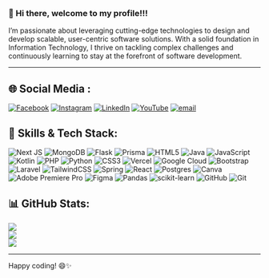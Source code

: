 <br clear="both">

### 👋 Hi there, welcome to my profile!!!

I’m passionate about leveraging cutting-edge technologies to design and develop scalable, user-centric software solutions. With a solid foundation in Information Technology, I thrive on tackling complex challenges and continuously learning to stay at the forefront of software development.

---


## 🌐 Social Media :

[![Facebook](https://img.shields.io/badge/Facebook-%231877F2.svg?logo=Facebook&logoColor=white)](https://facebook.com/idmmawon524) [![Instagram](https://img.shields.io/badge/Instagram-%23E4405F.svg?logo=Instagram&logoColor=white)](https://instagram.com/idhimasm) [![LinkedIn](https://img.shields.io/badge/LinkedIn-%230077B5.svg?logo=linkedin&logoColor=white)](https://linkedin.com/in/iddmm) [![YouTube](https://img.shields.io/badge/YouTube-%23FF0000.svg?logo=YouTube&logoColor=white)](https://youtube.com/@idmaja) [![email](https://img.shields.io/badge/Email-D14836?logo=gmail&logoColor=white)](mailto:idhimas1@gmail.com)  

## 🔧 Skills & Tech Stack:

![Next JS](https://img.shields.io/badge/Next-black?style=flat&logo=next.js&logoColor=white) ![MongoDB](https://img.shields.io/badge/MongoDB-%234ea94b.svg?style=flat&logo=mongodb&logoColor=white) ![Flask](https://img.shields.io/badge/flask-%23000.svg?style=flat&logo=flask&logoColor=white) ![Prisma](https://img.shields.io/badge/Prisma-3982CE?style=flat&logo=Prisma&logoColor=white) ![HTML5](https://img.shields.io/badge/html5-%23E34F26.svg?style=flat&logo=html5&logoColor=white) ![Java](https://img.shields.io/badge/java-%23ED8B00.svg?style=flat&logo=openjdk&logoColor=white) ![JavaScript](https://img.shields.io/badge/javascript-%23323330.svg?style=flat&logo=javascript&logoColor=%23F7DF1E) ![Kotlin](https://img.shields.io/badge/kotlin-%237F52FF.svg?style=flat&logo=kotlin&logoColor=white) ![PHP](https://img.shields.io/badge/php-%23777BB4.svg?style=flat&logo=php&logoColor=white) ![Python](https://img.shields.io/badge/python-3670A0?style=flat&logo=python&logoColor=ffdd54) ![CSS3](https://img.shields.io/badge/css3-%231572B6.svg?style=flat&logo=css3&logoColor=white) ![Vercel](https://img.shields.io/badge/vercel-%23000000.svg?style=flat&logo=vercel&logoColor=white) ![Google Cloud](https://img.shields.io/badge/GoogleCloud-%234285F4.svg?style=flat&logo=google-cloud&logoColor=white) ![Bootstrap](https://img.shields.io/badge/bootstrap-%238511FA.svg?style=flat&logo=bootstrap&logoColor=white) ![Laravel](https://img.shields.io/badge/laravel-%23FF2D20.svg?style=flat&logo=laravel&logoColor=white) ![TailwindCSS](https://img.shields.io/badge/tailwindcss-%2338B2AC.svg?style=flat&logo=tailwind-css&logoColor=white) ![Spring](https://img.shields.io/badge/spring-%236DB33F.svg?style=flat&logo=spring&logoColor=white) ![React](https://img.shields.io/badge/react-%2320232a.svg?style=flat&logo=react&logoColor=%2361DAFB) ![Postgres](https://img.shields.io/badge/postgres-%23316192.svg?style=flat&logo=postgresql&logoColor=white) ![Canva](https://img.shields.io/badge/Canva-%2300C4CC.svg?style=flat&logo=Canva&logoColor=white) ![Adobe Premiere Pro](https://img.shields.io/badge/Adobe%20Premiere%20Pro-9999FF.svg?style=flat&logo=Adobe%20Premiere%20Pro&logoColor=white) ![Figma](https://img.shields.io/badge/figma-%23F24E1E.svg?style=flat&logo=figma&logoColor=white) ![Pandas](https://img.shields.io/badge/pandas-%23150458.svg?style=flat&logo=pandas&logoColor=white) ![scikit-learn](https://img.shields.io/badge/scikit--learn-%23F7931E.svg?style=flat&logo=scikit-learn&logoColor=white) ![GitHub](https://img.shields.io/badge/github-%23121011.svg?style=flat&logo=github&logoColor=white) ![Git](https://img.shields.io/badge/git-%23F05033.svg?style=flat&logo=git&logoColor=white)

## 📊 GitHub Stats:

![](https://github-readme-stats.vercel.app/api?username=idmaja&theme=gruvbox&hide_border=false&include_all_commits=false&count_private=false)<br/>
![](https://nirzak-streak-stats.vercel.app/?user=idmaja&theme=gruvbox&hide_border=false)<br/>
![](https://github-readme-stats.vercel.app/api/top-langs/?username=idmaja&theme=gruvbox&hide_border=false&include_all_commits=false&count_private=false&layout=compact)

---

Happy coding! 😄✨

